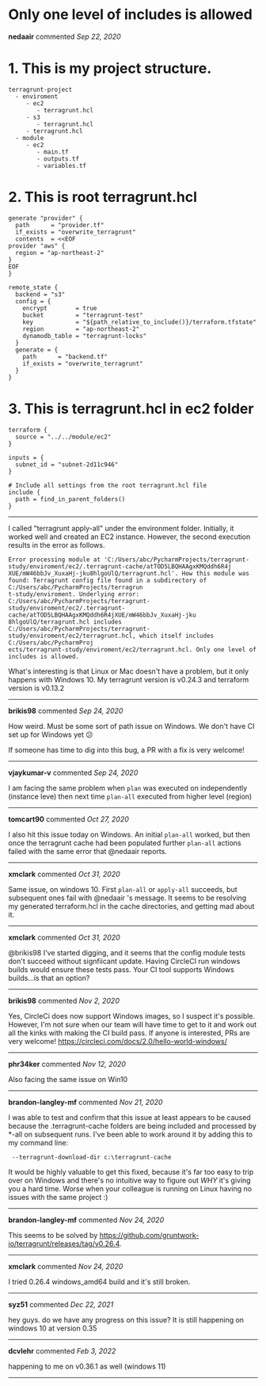 #  Only one level of includes is allowed

**nedaair** commented *Sep 22, 2020*

# 1. This is my project structure.

~~~ hcl
terragrunt-project 
  - enviroment
     - ec2
        - terragrunt.hcl
     - s3
        - terragrunt.hcl
     - terragrunt.hcl
  - module
     - ec2
        - main.tf
        - outputs.tf
        - variables.tf
~~~

# 2. This is root terragrunt.hcl
 
~~~hcl
generate "provider" {
  path      = "provider.tf"
  if_exists = "overwrite_terragrunt"
  contents  = <<EOF
provider "aws" {
  region = "ap-northeast-2"
}
EOF
}

remote_state {
  backend = "s3"
  config = {
    encrypt        = true
    bucket         = "terragrunt-test"
    key            = "${path_relative_to_include()}/terraform.tfstate"
    region         = "ap-northeast-2"
    dynamodb_table = "terragrunt-locks"
  }
  generate = {
    path      = "backend.tf"
    if_exists = "overwrite_terragrunt"
  }
}
~~~
  
# 3. This is terragrunt.hcl in ec2 folder

~~~ hcl
terraform {
  source = "../../module/ec2"
}

inputs = {
  subnet_id = "subnet-2d11c946"
}

# Include all settings from the root terragrunt.hcl file
include {
  path = find_in_parent_folders()
}
~~~

---

I called "terragrunt apply-all" under the environment folder.
Initially, it worked well and created an EC2 instance. However, the second execution results in the error as follows.

~~~
Error processing module at 'C:/Users/abc/PycharmProjects/terragrunt-study/enviroment/ec2/.terragrunt-cache/atTOD5LBQHAAgxKMQddh6R4j
XUE/mW46bbJv_XuxaHj-jku8hlgoUlQ/terragrunt.hcl'. How this module was found: Terragrunt config file found in a subdirectory of C:/Users/abc/PycharmProjects/terragrun
t-study/enviroment. Underlying error: C:/Users/abc/PycharmProjects/terragrunt-study/enviroment/ec2/.terragrunt-cache/atTOD5LBQHAAgxKMQddh6R4jXUE/mW46bbJv_XuxaHj-jku
8hlgoUlQ/terragrunt.hcl includes C:/Users/abc/PycharmProjects/terragrunt-study/enviroment/ec2/terragrunt.hcl, which itself includes C:/Users/abc/PycharmProj
ects/terragrunt-study/enviroment/ec2/terragrunt.hcl. Only one level of includes is allowed.
~~~

What's interesting is that Linux or Mac doesn't have a problem, but it only happens with Windows 10.
My terragrunt version is v0.24.3 and terraform version is v0.13.2 
<br />
***


**brikis98** commented *Sep 24, 2020*

How weird. Must be some sort of path issue on Windows. We don't have CI set up for Windows yet 😕 

If someone has time to dig into this bug, a PR with a fix is very welcome!
***

**vjaykumar-v** commented *Sep 24, 2020*

I am facing the same problem when `plan` was executed on independently (instance leve) then next time `plan-all` executed from higher level (region)
***

**tomcart90** commented *Oct 27, 2020*

I also hit this issue today on Windows. An initial `plan-all` worked, but then once the terragrunt cache had been populated further `plan-all` actions failed with the same error that @nedaair reports.
***

**xmclark** commented *Oct 31, 2020*

Same issue, on windows 10. First `plan-all` or `apply-all` succeeds, but subsequent ones fail with @nedaair 's message. It seems to be resolving my generated terraform.hcl in the cache directories, and getting mad about it. 
***

**xmclark** commented *Oct 31, 2020*

@brikis98 I've started digging, and it seems that the config module tests don't succeed without signfiicant update. Having CircleCI run windows builds would ensure these tests pass. Your CI tool supports Windows builds...is that an option?
***

**brikis98** commented *Nov 2, 2020*

Yes, CircleCi does now support Windows images, so I suspect it's possible. However, I'm not sure when our team will have time to get to it and work out all the kinks with making the CI build pass. If anyone is interested, PRs are very welcome! https://circleci.com/docs/2.0/hello-world-windows/
***

**phr34ker** commented *Nov 12, 2020*

Also facing the same issue on Win10
***

**brandon-langley-mf** commented *Nov 21, 2020*

I was able to test and confirm that this issue at least appears to be caused because the .terragrunt-cache folders are being included and processed by *-all on subsequent runs.   I've been able to work around it by adding this to my command line:

` --terragrunt-download-dir c:\terragrunt-cache`

It would be highly valuable to get this fixed, because it's far too easy to trip over on Windows and there's no intuitive way to figure out *WHY* it's giving you a hard time.   Worse when your colleague is running on Linux having no issues with the same project :)


***

**brandon-langley-mf** commented *Nov 24, 2020*

This seems to be solved by https://github.com/gruntwork-io/terragrunt/releases/tag/v0.26.4.
***

**xmclark** commented *Nov 24, 2020*

I tried 0.26.4 windows_amd64 build and it's still broken.
***

**syz51** commented *Dec 22, 2021*

hey guys. do we have any progress on this issue? It is still happening on windows 10 at version 0.35
***

**dcvlehr** commented *Feb 3, 2022*

happening to me on v0.36.1 as well (windows 11)
***

